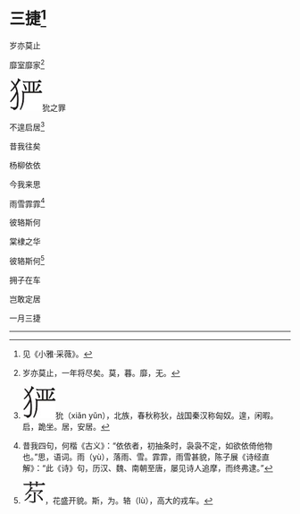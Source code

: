    

# 三捷[^1]

岁亦莫止

靡室靡家[^2]

![](/木心全集（典藏套装十六册）/images/00099.jpeg)狁之罪

不遑启居[^3]

昔我往矣

杨柳依依

今我来思

雨雪霏霏[^4]

彼辂斯何

棠棣之华

彼辂斯何[^5]

拥子在车

岂敢定居

一月三捷

* * *

[^1]: 见《小雅·采薇》。
[^2]: 岁亦莫止，一年将尽矣。莫，暮。靡，无。
[^3]: ![](/木心全集（典藏套装十六册）/images/00099.jpeg)狁（xiǎn yǔn），北族，春秋称狄，战国秦汉称匈奴。遑，闲暇。启，跪坐。居，安居。
[^4]: 昔我四句，何楷《古义》：“依依者，初抽条时，袅袅不定，如欲依倚他物也。”思，语词。雨（yù），落雨、雪。霏霏，雨雪甚貌，陈子展《诗经直解》：“此《诗》句，历汉、魏、南朝至唐，屡见诗人追摩，而终弗逮。”
[^5]: ![](/木心全集（典藏套装十六册）/images/00100.jpeg)，花盛开貌。斯，为。辂（lù），高大的戎车。